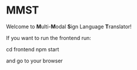 # MMST

Welcome to **M**ulti-**M**odal **S**ign Language **T**ranslator!

If you want to run the frontend run:

cd frontend
npm start

and go to your browser
